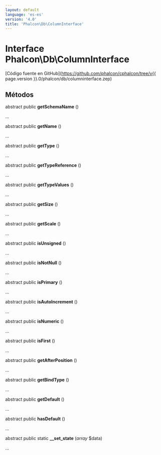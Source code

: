 ```yaml
---
layout: default
language: 'es-es'
version: '4.0'
title: 'Phalcon\Db\ColumnInterface'
---
```


# Interface **Phalcon\Db\ColumnInterface**

[Código fuente en GitHub](https://github.com/phalcon/cphalcon/tree/v{{ page.version }}.0/phalcon/db/columninterface.zep)

## Métodos

abstract public **getSchemaName** ()

...

abstract public **getName** ()

...

abstract public **getType** ()

...

abstract public **getTypeReference** ()

...

abstract public **getTypeValues** ()

...

abstract public **getSize** ()

...

abstract public **getScale** ()

...

abstract public **isUnsigned** ()

...

abstract public **isNotNull** ()

...

abstract public **isPrimary** ()

...

abstract public **isAutoIncrement** ()

...

abstract public **isNumeric** ()

...

abstract public **isFirst** ()

...

abstract public **getAfterPosition** ()

...

abstract public **getBindType** ()

...

abstract public **getDefault** ()

...

abstract public **hasDefault** ()

...

abstract public static **__set_state** (*array* $data)

...